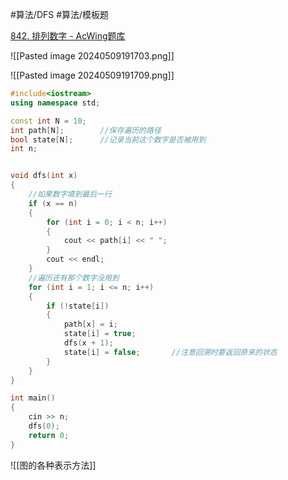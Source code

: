 
#算法/DFS #算法/模板题 

[842. 排列数字 - AcWing题库](https://www.acwing.com/problem/content/844/)

![[Pasted image 20240509191703.png]]


![[Pasted image 20240509191709.png]]


```cpp
#include<iostream>
using namespace std;

const int N = 10;
int path[N];        //保存遍历的路径
bool state[N];      //记录当前这个数字是否被用到
int n;  


void dfs(int x)
{
    //如果数字填到最后一行
    if (x == n)
    {
        for (int i = 0; i < n; i++)
        {
            cout << path[i] << " ";
        }
        cout << endl;
    }
    //遍历还有那个数字没用到
    for (int i = 1; i <= n; i++)
    {
        if (!state[i])
        {
            path[x] = i;
            state[i] = true;
            dfs(x + 1);
            state[i] = false;       //注意回溯时要返回原来的状态
        }
    }
} 

int main()
{
    cin >> n;
    dfs(0);
    return 0;
}
```



![[图的各种表示方法]]
